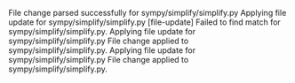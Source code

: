 File change parsed successfully for sympy/simplify/simplify.py
Applying file update for sympy/simplify/simplify.py
[file-update] Failed to find match for sympy/simplify/simplify.py.
Applying file update for sympy/simplify/simplify.py
File change applied to sympy/simplify/simplify.py.
Applying file update for sympy/simplify/simplify.py
File change applied to sympy/simplify/simplify.py.
